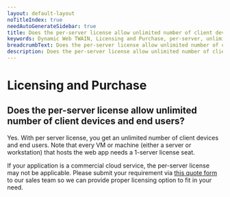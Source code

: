 ```yaml
---
layout: default-layout
noTitleIndex: true
needAutoGenerateSidebar: true
title: Does the per-server license allow unlimited number of client devices and end users?
keywords: Dynamic Web TWAIN, Licensing and Purchase, per-server, unlimited
breadcrumbText: Does the per-server license allow unlimited number of client devices and end users?
description: Does the per-server license allow unlimited number of client devices and end users?
---
```


# Licensing and Purchase

## Does the per-server license allow unlimited number of client devices and end users?

Yes. With per server license, you get an unlimited number of client devices and end users.
Note that every VM or machine (either a server or workstation) that hosts the web app needs a 1-server license seat.

If your application is a commercial cloud service, the per-server license may not be applicable. Please submit your requirement via <a href="https://www.dynamsoft.com/web-twain/ask-for-quote/" target="_blank">this quote form</a> to our sales team so we can provide proper licensing option to fit in your need.

